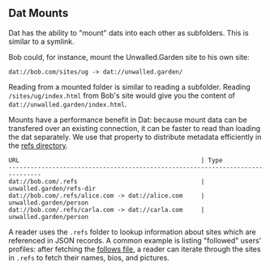 ## Dat Mounts

Dat has the ability to "mount" dats into each other as subfolders. This is similar to a symlink.

Bob could, for instance, mount the Unwalled.Garden site to his own site:

```
dat://bob.com/sites/ug -> dat://unwalled.garden/
```

Reading from a mounted folder is similar to reading a subfolder. Reading `/sites/ug/index.html` from Bob's site would give you the content of `dat://unwalled.garden/index.html`. 

Mounts have a performance benefit in Dat: because mount data can be transfered over an existing connection, it can be faster to read than loading the dat separately. We use that property to distribute metadata efficiently in the [refs directory](/dir/refs).

```
URL                                                  | Type
-------------------------------------------------------------------------------
dat://bob.com/.refs                                  | unwalled.garden/refs-dir
dat://bob.com/.refs/alice.com -> dat://alice.com     | unwalled.garden/person
dat://bob.com/.refs/carla.com -> dat://carla.com     | unwalled.garden/person
```

A reader uses the `.refs` folder to lookup information about sites which are referenced in JSON records. A common example is listing "followed" users' profiles: after fetching the [follows file](/follows), a reader can iterate through the sites in `.refs` to fetch their names, bios, and pictures.
